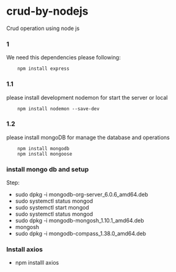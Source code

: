 # crud-by-nodejs
Crud operation using node js

### 1
We need this dependencies 
please following:
```
    npm install express   
```

### 1.1

please install development nodemon for start the server or local
```
    npm install nodemon --save-dev
```

### 1.2
please install mongoDB for manage the database and operations

```
    npm install mongodb
    npm install mongoose
```

### install mongo db and setup
Step:
- sudo dpkg -i mongodb-org-server_6.0.6_amd64.deb
- sudo systemctl status mongod
- sudo systemctl start mongod
- sudo systemctl status mongod
- sudo dpkg -i mongodb-mongosh_1.10.1_amd64.deb
- mongosh
- sudo dpkg -i mongodb-compass_1.38.0_amd64.deb

### Install axios
- npm installl axios
